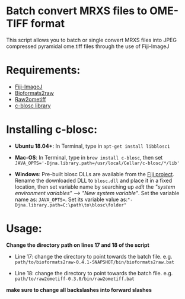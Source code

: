 Batch convert MRXS files to OME-TIFF format
===========================================
This script allows you to batch or single convert MRXS files into JPEG compressed pyramidal ome.tiff files through the use of Fiji-ImageJ

Requirements:
=============
* [Fiji-ImageJ](https://imagej.net/software/fiji/downloads)
* [Bioformats2raw](https://github.com/glencoesoftware/bioformats2raw)
* [Raw2ometiff](https://github.com/glencoesoftware/raw2ometiff)
* [c-blosc library](https://sites.imagej.net/N5/lib/win64/)

Installing c-blosc:
===================
* **Ubuntu 18.04+**: In Terminal, type in `apt-get install libblosc1`

 

* **Mac-OS**: In Terminal, type in `brew install c-blosc`, then set `JAVA_OPTS='-Djna.library.path=/usr/local/Cellar/c-blosc/*/lib'`

 

* **Windows**: Pre-built blosc DLLs are available from the [Fiji project](https://sites.imagej.net/N5/lib/win64/). Rename the downloaded DLL to `blosc.dll` and place it in a fixed location, then set variable name by searching up _edit_ the _"system environment variables" --> "New system variable"_. Set the variable name as: `JAVA_OPTS=`. Set its variable value as:`"-Djna.library.path=C:\path\to\blosc\folder"`

Usage:
======
**Change the directory path on lines 17 and 18 of the script**

* Line 17: change the directory to point towards the batch file. e.g. `path/to/bioformats2raw-0.4.1-SNAPSHOT/bin/bioformats2raw.bat`

* Line 18:  change the directory to point towards the batch file. e.g. `path/to/raw2ometiff-0.3.0/bin/raw2ometiff.bat`

**make sure to change all backslashes into forward slashes**
